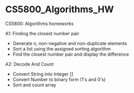 # CS5800_Algorithms_HW
CS5800: Algorithms homeworks

A1: Finding the closest number pair
 * Generate n, non-negative and non-duplicate elements
 * Sort a list using the assigned sorting algorithm
 * Find the closest number pair and display the difference

A2: Decode And Count
* Convert String into Integer []
* Convert Number to binary form (1's and 0's)
* Sort and count array
